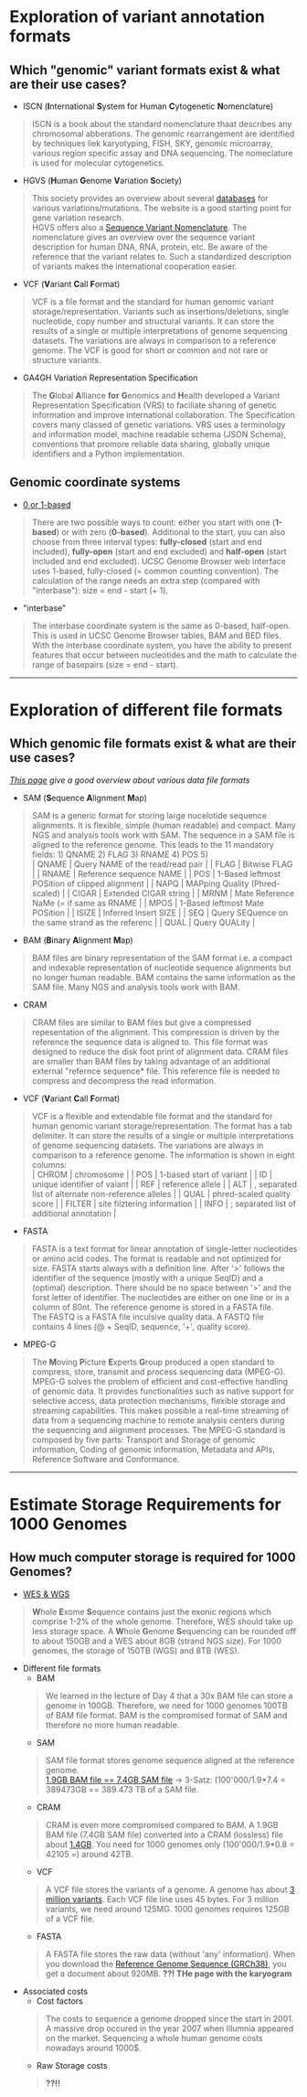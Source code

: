 # Exploration of variant annotation formats

## Which "genomic" variant formats exist & what are their use cases?
* ISCN (**I**nternational **S**ystem for Human **C**ytogenetic **N**omenclature)
> ISCN is a book about the standard nomenclature thaat describes any chromosomal abberations. The genomic rearrangement are identified by techniques liek karyotyping, FISH, SKY, genomic microarray, various region specific assay and DNA sequencing. The nomeclature is used for molecular cytogenetics.
* HGVS (**H**uman **G**enome **V**ariation **S**ociety)
> This society provides an overview about several [databases](https://www.hgvs.org/content/databases-tools) for various variations/mutations. The website is a good starting point for gene variation research.  
> HGVS offers also a [Sequence Variant Nomenclature](https://varnomen.hgvs.org/). The nomenclature gives an overview over the sequence variant description for human DNA, RNA, protein, etc. Be aware of the reference that the variant relates to. Such a standardized description of variants makes the international cooperation easier.
* VCF (**V**ariant **C**all **F**ormat)
> VCF is a file format and the standard for human genomic variant storage/representation. Variants such as insertions/deletions, single nucleotide, copy number and structural variants. It can store the results of a single or multiple interpretations of genome sequencing datasets. The variations are always in comparison to a reference genome. The VCF is good for short or common and not rare or structure variants.
* GA4GH Variation Representation Specification 
> The **G**lobal **A**lliance **for** **G**enomics and **H**ealth developed a Variant Representation Specification (VRS) to faciliate sharing of genetic information and improve international collaboration. The Specification covers many classed of genetic variations. VRS uses a terminology and information model, machine readable schema (JSON Schema), conventions that promore reliable data sharing, globally unique identifiers and a Python implementation.   

## Genomic coordinate systems
* [0 or 1-based](http://genome.ucsc.edu/blog/the-ucsc-genome-browser-coordinate-counting-systems/)
> There are two possible ways to count: either you start with one (**1-based**) or with zero (**0-based**). Additional to the start, you can also choose from three interval types: **fully-closed** (start and end included), **fully-open** (start and end excluded) and **half-open** (start included and end excluded). UCSC Genome Browser web interface uses 1-based, fully-closed (= common counting convention). The calculation of the range needs an extra step (compared with "interbase"): size = end - start (+ 1). 
* "interbase"
> The interbase coordinate system is the same as 0-based, half-open. This is used in UCSC Genome Browser tables, BAM and BED files. With the interbase coordinate system, you have the ability to present features that occur between nucleotides and the math to calculate the range of basepairs (size = end - start).

-------------------------------------------------------------------------------------------------

# Exploration of different file formats

## Which genomic file formats exist & what are their use cases?
*[This page](https://genome.ucsc.edu/FAQ/FAQformat.html) give a good overview about various data file formats*

* SAM (**S**equence **A**lignment **M**ap)
> SAM is a generic format for storing large nucelotide sequence alignments. It is flexible, simple (human readable) and compact. Many NGS and analysis tools work with SAM. The sequence in a SAM file is aligned to the reference genome. This leads to the 11 mandatory fields: 1) QNAME 2) FLAG 3) RNAME 4) POS 5)  
| QNAME | Query NAME of the read/read pair                  |
| FLAG  | Bitwise FLAG                                      |
| RNAME | Reference sequence NAME                           |
| POS   | 1-Based leftmost POSition of clipped alignment    |
| NAPQ  | MAPping Quality (Phred-scaled)                    |
| CIGAR | Extended CIGAR string                             |
| MRNM  | Mate Reference NaMe (= if same as RNAME           |
| MPOS  | 1-Based leftmost Mate POSition                    |
| ISIZE | Inferred Insert SIZE                              |
| SEQ   | Query SEQuence on the same strand as the referenc |
| QUAL  | Query QUALity                                     |  
* BAM (**B**inary **A**lignment **M**ap)
> BAM files are binary representation of the SAM format i.e. a compact and indexable representation of nucleotide sequence alignments but no longer human readable. BAM contains the same information as the SAM file. Many NGS and analysis tools work with BAM.   
* CRAM
> CRAM files are similar to BAM files but give a compressed repesentation of the alignment. This compression is driven by the reference the sequence data is aligned to. This file format was designed to reduce the disk foot print of alignment data. CRAM files are smaller than BAM files by taking advantage of an additional external "refernce sequence* file. This reference file is needed to compress and decompress the read information. 
* VCF (**V**ariant **C**all **F**ormat)
> VCF is a flexible and extendable file format and the standard for human genomic variant storage/representation. The format has a tab delimiter.  It can store the results of a single or multiple interpretations of genome sequencing datasets. The variations are always in comparison to a reference genome. The information is shown in eight columns:   
| CHROM | chromosome                  |
| POS  | 1-based start of variant                                      |
| ID | unique identifier of vaiant                           |
| REF   | reference allele    |
| ALT  | , separated list of alternate non-reference alleles  |
| QUAL | phred-scaled quality score                             |
| FILTER  | site filztering information           |
| INFO  | ; separated list of additional annotation                    |  
* FASTA
> FASTA is a text format for linear annotation of single-letter nucleotides or amino acid codes. The format is readable and not optimized for size. FASTA starts always with a definition line. After '>' follows the identifier of the sequence (mostly with a unique SeqID) and a (optimal) description. There should be no space between '>' and the forst letter of identifier. The nucleotides are either on one line or in a column of 80nt. The reference genome is stored in a FASTA file.  
The FASTQ is a FASTA file inculsive quality data. A FASTQ file contains 4 lines (@ + SeqID, sequence, '+', quality score). 
* MPEG-G
> The **M**oving **P**icture **E**xperts **G**roup produced a open standard to compress, store, transmit and process sequencing data (MPEG-G). MPEG-G solves the problem of efficient and cost-effective handling of genomic data. It provides functionalities such as native support for selective access, data protection mechanisms, flexible storage and streaming capabilities. This makes possible a real-time streaming of data from a sequencing machine to remote analysis centers during the sequencing and alignment processes. The MPEG-G standard is composed by five parts: Transport and Storage of genomic information, Coding of genomic information, Metadata and APIs, Reference Software and Conformance. 

--------------------------------------------------------------------------------------------------

# Estimate Storage Requirements for 1000 Genomes

## How much computer storage is required for 1000 Genomes?
* [WES & WGS](https://www.strand-ngs.com/support/ngs-data-storage-requirements)
> **W**hole **E**xome **S**equence contains just the exonic regions which comprise 1-2% of the whole genome. Therefore, WES should take up less storage space.  A **W**hole **G**enome **S**equencing can be rounded off to about 150GB and a WES about 8GB (strand NGS size). For 1000 genomes, the storage of 150TB (WGS) and 8TB (WES).
* Different file formats
  * BAM
  > We learned in the lecture of Day 4 that a 30x BAM file can store a genome in 100GB. Therefore, we need for 1000 genomes 100TB of BAM file format. BAM is the compromised format of SAM and therefore no more human readable.
  * SAM
  > SAM file format stores genome sequence aligned at the reference genome.  
  > [1.9GB BAM file == 7.4GB SAM file](https://www.uppmax.uu.se/support/user-guides/using-cram-to-compress-bam-files/) -> 3-Satz: (100'000/1.9*7.4 = 389473GB == 389.473 TB of a SAM file.
  * CRAM
  > CRAM is even more compromised compared to BAM. A 1.9GB BAM file (7.4GB SAM file) converted into a CRAM (lossless) file about [1.4GB](https://www.uppmax.uu.se/support/user-guides/using-cram-to-compress-bam-files/). You need for 1000 genomes only (100'000/1.9*0.8 = 42105 =) around 42TB.      
  * VCF
  > A VCF file stores the variants of a genome. A genome has about [3 million variants](https://medium.com/precision-medicine/how-big-is-the-human-genome-e90caa3409b0). Each VCF file line uses 45 bytes. For 3 million variants, we need around 125MG. 1000 genomes requires 125GB of a VCF file.
  * FASTA
  > A FASTA file stores the raw data (without 'any' information). When you download the [Reference Genome Sequence (GRCh38)](), you get a document about 920MB. **??!  THe page with the karyogram**
* Associated costs
  * Cost factors
  > The costs to sequence a genome dropped since the start in 2001. A massive drop occured in the year 2007 when Illumnia appeared on the market. Sequencing a whole human genome costs nowadays around 1000$.
  * Raw Storage costs
  > **??!!**

